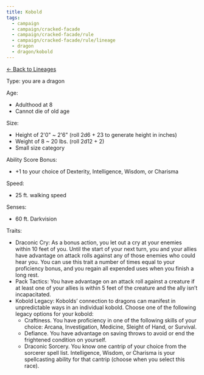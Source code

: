 ```yaml
---
title: Kobold
tags:
  - campaign
  - campaign/cracked-facade
  - campaign/cracked-facade/rule
  - campaign/cracked-facade/rule/lineage
  - dragon
  - dragon/kobold
---
```


[<- Back to Lineages](index.md)

Type: you are a dragon

Age:

- Adulthood at 8
- Cannot die of old age

Size:

- Height of 2'0" ~ 2'6" (roll 2d6 + 23 to generate height in inches)
- Weight of 8 ~ 20 lbs. (roll 2d12 + 2)
- Small size category

Ability Score Bonus:

- +1 to your choice of Dexterity, Intelligence, Wisdom, or Charisma

Speed:

- 25 ft. walking speed

Senses:

- 60 ft. Darkvision

Traits:

- Draconic Cry: As a bonus action, you let out a cry at your enemies within 10 feet of you. Until the start of your next turn, you and your allies have advantage on attack rolls against any of those enemies who could hear you. You can use this trait a number of times equal to your proficiency bonus, and you regain all expended uses when you finish a long rest.
- Pack Tactics: You have advantage on an attack roll against a creature if at least one of your allies is within 5 feet of the creature and the ally isn’t incapacitated.
- Kobold Legacy: Kobolds’ connection to dragons can manifest in unpredictable ways in an individual kobold. Choose one of the following legacy options for your kobold:
	- Craftiness. You have proficiency in one of the following skills of your choice: Arcana, Investigation, Medicine, Sleight of Hand, or Survival.
	- Defiance. You have advantage on saving throws to avoid or end the frightened condition on yourself.
	- Draconic Sorcery. You know one cantrip of your choice from the sorcerer spell list. Intelligence, Wisdom, or Charisma is your spellcasting ability for that cantrip (choose when you select this race).
